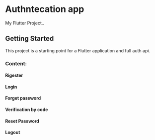 # Authntecation app 

My Flutter Project..

## Getting Started

This project is a starting point for a Flutter application and full auth api.

### Content:
#### Rigester
#### Login
#### Forget password
#### Verification by code 
#### Reset Password
#### Logout

